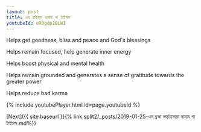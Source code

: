 ```yaml
---
layout: post
title: ওম হরিনায় নামায গা টাইমস
youtubeId: eX0gdp1BLWI
---
```

 
 
Helps get goodness, bliss and peace and God's blessings
 
Helps remain focused, help generate inner energy 
 
Helps boost physical and mental health 
 
Helps remain grounded and generates a sense of gratitude towards the greater power 
 
Helps reduce bad karma
 
 
 
 


{% include youtubePlayer.html id=page.youtubeId %}
 
[Next]({{ site.baseurl }}{% link  split2/_posts/2019-01-25-ওম ব্রহ্মা ভার্চয়াসায়া নামায গা টাইমস.md%})
 
